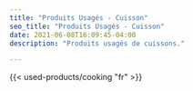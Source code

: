```yaml
---
title: "Produits Usagés - Cuisson"
seo_title: "Produits Usagés - Cuisson"
date: 2021-06-08T16:09:45-04:00
description: "Produits usagés de cuissons."

---
```


{{< used-products/cooking "fr" >}}